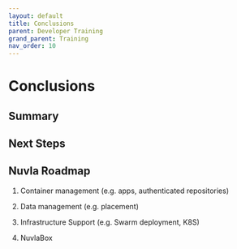```yaml
---
layout: default
title: Conclusions
parent: Developer Training
grand_parent: Training
nav_order: 10
---
```


Conclusions
===========

## Summary

## Next Steps

## Nuvla Roadmap

   1. Container management (e.g. apps, authenticated repositories)
   
   1. Data management (e.g. placement)
   
   1. Infrastructure Support (e.g. Swarm deployment, K8S)
   
   1. NuvlaBox


